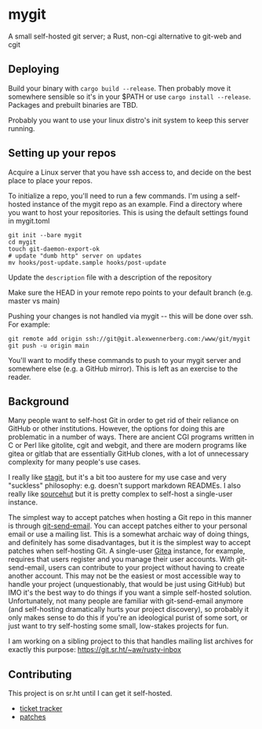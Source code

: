 # mygit
A small self-hosted git server; a Rust, non-cgi alternative to git-web and cgit

## Deploying
Build your binary with `cargo build --release`. Then probably move it somewhere sensible so it's in your $PATH or use `cargo install --release`. Packages and prebuilt binaries are TBD.

Probably you want to use your linux distro's init system to keep this server running.

## Setting up your repos

Acquire a Linux server that you have ssh access to, and decide on the best place to place your repos.

To initialize a repo, you'll need to run a few commands. I'm using a self-hosted instance of the mygit repo as an example. Find a directory where you want to host your repositories. This is using the default settings found in mygit.toml
```
git init --bare mygit
cd mygit
touch git-daemon-export-ok
# update "dumb http" server on updates
mv hooks/post-update.sample hooks/post-update
```
Update the `description` file with a description of the repository

Make sure the HEAD in your remote repo points to your default branch (e.g. master vs main)

Pushing your changes is not handled via mygit -- this will be done over ssh. For example:

```
git remote add origin ssh://git@git.alexwennerberg.com:/www/git/mygit
git push -u origin main
```

You'll want to modify these commands to push to your mygit server and somewhere else (e.g. a GitHub mirror). This is left as an exercise to the reader.

## Background
Many people want to self-host Git in order to get rid of their reliance on GitHub or other institutions. However, the options for doing this are problematic in a number of ways. There are ancient CGI programs written in C or Perl like gitolite, cgit and webgit, and there are modern programs like gitea or gitlab that are essentially GitHub clones, with a lot of unnecessary complexity for many people's use cases.

I really like [stagit](https://codemadness.org/stagit.html), but it's a bit too austere for my use case and very "suckless" philosophy: e.g. doesn't support markdown READMEs. I also really like [sourcehut](https://git.sr.ht/) but it is pretty complex to self-host a single-user instance. 

The simplest way to accept patches when hosting a Git repo in this manner is through [git-send-email](https://git-scm.com/docs/git-send-email). You can accept patches either to your personal email or use a mailing list. This is a somewhat archaic way of doing things, and definitely has some disadvantages, but it is the simplest way to accept patches when self-hosting Git. A single-user [Gitea](https://gitea.io/en-us/) instance, for example, requires that users register and you manage their user accounts. With git-send-email, users can contribute to your project without having to create another account. This may not be the easiest or most accessible way to handle your project (unquestionably, that would be just using GitHub) but IMO it's the best way to do things if you want a simple self-hosted solution. Unfortunately, not many people are familiar with git-send-email anymore (and self-hosting dramatically hurts your project discovery), so probably it only makes sense to do this if you're an ideological purist of some sort, or just want to try self-hosting some small, low-stakes projects for fun.

I am working on a sibling project to this that handles mailing list archives for exactly this purpose:
https://git.sr.ht/~aw/rusty-inbox

## Contributing
This project is on sr.ht until I can get it self-hosted. 
* [ticket tracker](https://todo.sr.ht/~aw/mygit)
* [patches](https://lists.sr.ht/~aw/patches)
